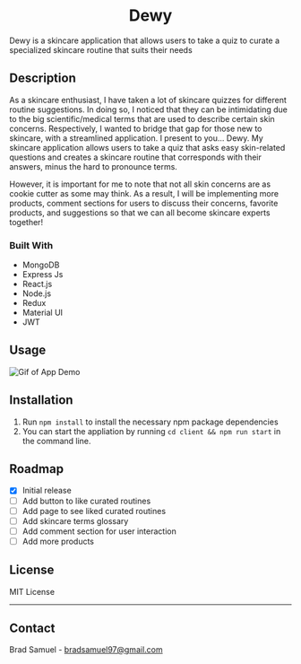 <h1 align="center"> Dewy </h1>
Dewy is a skincare application that allows users to take a quiz to curate a specialized skincare routine that suits their needs

## Description

As a skincare enthusiast, I have taken a lot of skincare quizzes for different routine suggestions. In doing so, I noticed that they can be intimidating due to the big scientific/medical terms that are used to describe certain skin concerns. Respectively, I wanted to bridge that gap for those new to skincare, with a streamlined application. I present to you… Dewy. My skincare application allows users to take a quiz that asks easy skin-related questions and creates a skincare routine that corresponds with their answers, minus the hard to pronounce terms.

However, it is important for me to note that not all skin concerns are as cookie cutter as some may think. As a result, I will be implementing more products, comment sections for users to discuss their concerns, favorite products, and suggestions so that we can all become skincare experts together!

### Built With
* MongoDB
* Express Js
* React.js 
* Node.js
* Redux
* Material UI
* JWT

## Usage
![ Gif of App Demo](Animation.gif) 

## Installation
1. Run `npm install` to install the necessary npm package dependencies 
2. You can start the appliation by running `cd client && npm run start` in the command line.

## Roadmap
- [x] Initial release
- [ ] Add button to like curated routines 
- [ ] Add page to see liked curated routines
- [ ] Add skincare terms glossary
- [ ] Add comment section for user interaction
- [ ] Add more products

## License
MIT License

-----

## Contact
Brad Samuel -  bradsamuel97@gmail.com
